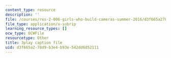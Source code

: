 ```yaml
---
content_type: resource
description: ''
file: /courses/res-2-006-girls-who-build-cameras-summer-2016/d3f665a278d9b3e4b93e542dd6d52111_mTOi3SpJCjw.srt
file_type: application/x-subrip
learning_resource_types: []
ocw_type: OCWFile
resourcetype: Other
title: 3play caption file
uid: d3f665a2-78d9-b3e4-b93e-542dd6d52111
---
```

